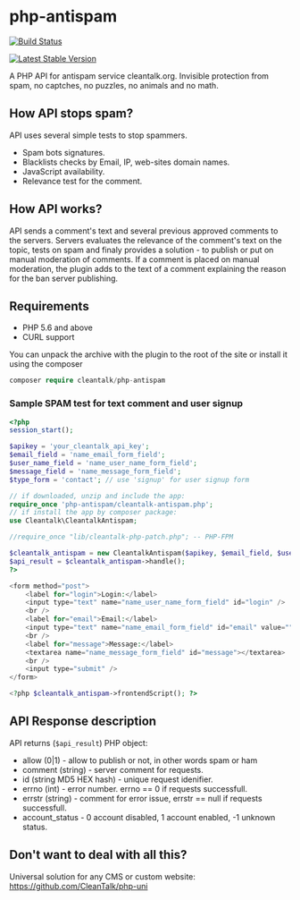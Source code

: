 php-antispam
============
[![Build Status](https://travis-ci.org/CleanTalk/php-antispam.svg)](https://travis-ci.org/CleanTalk/php-antispam)

[![Latest Stable Version](https://poser.pugx.org/cleantalk/php-antispam/v/stable.svg)](https://packagist.org/packages/cleantalk/php-antispam)

A PHP API for antispam service cleantalk.org. Invisible protection from spam, no captches, no puzzles, no animals and no math.

## How API stops spam?
API uses several simple tests to stop spammers.
  * Spam bots signatures.
  * Blacklists checks by Email, IP, web-sites domain names.
  * JavaScript availability.
  * Relevance test for the comment.

## How API works?
API sends a comment's text and several previous approved comments to the servers. Servers evaluates the relevance of the comment's text on the topic, tests on spam and finaly provides a solution - to publish or put on manual moderation of comments. If a comment is placed on manual moderation, the plugin adds to the text of a comment explaining the reason for the ban server publishing.

## Requirements

   * PHP 5.6 and above 
   * CURL support 

You can unpack the archive with the plugin to the root of the site or install it using the composer

```php
composer require cleantalk/php-antispam
```
   
### Sample SPAM test for text comment and user signup

```php
<?php
session_start();

$apikey = 'your_cleantalk_api_key';
$email_field = 'name_email_form_field';
$user_name_field = 'name_user_name_form_field';
$message_field = 'name_message_form_field';
$type_form = 'contact'; // use 'signup' for user signup form

// if downloaded, unzip and include the app:
require_once 'php-antispam/cleantalk-antispam.php';
// if install the app by composer package:
use Cleantalk\CleantalkAntispam;

//require_once "lib/cleantalk-php-patch.php"; -- PHP-FPM

$cleantalk_antispam = new CleantalkAntispam($apikey, $email_field, $user_name_field, $message_field, $type_form);
$api_result = $cleantalk_antispam->handle();
?>

<form method="post">
    <label for="login">Login:</label>
    <input type="text" name="name_user_name_form_field" id="login" />
    <br />
    <label for="email">Email:</label>
    <input type="text" name="name_email_form_field" id="email" value="" />
    <br />
    <label for="message">Message:</label>
    <textarea name="name_message_form_field" id="message"></textarea>
    <br />
    <input type="submit" />
</form>

<?php $cleantalk_antispam->frontendScript(); ?>
```

## API Response description
API returns (`$api_result`) PHP object:
  * allow (0|1) - allow to publish or not, in other words spam or ham
  * comment (string) - server comment for requests.
  * id (string MD5 HEX hash) - unique request idenifier.
  * errno (int) - error number. errno == 0 if requests successfull.
  * errstr (string) - comment for error issue, errstr == null if requests successfull.
  * account_status - 0 account disabled, 1 account enabled, -1 unknown status.
  
## Don't want to deal with all this?
Universal solution for any CMS or custom website: https://github.com/CleanTalk/php-uni  
